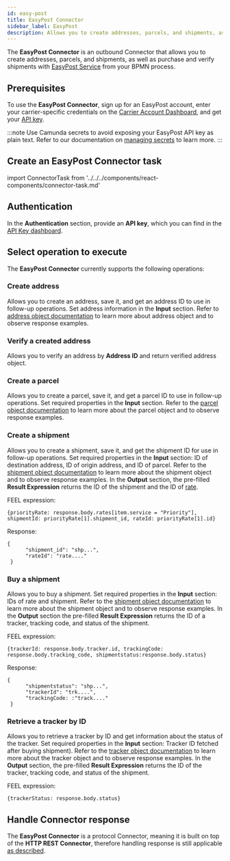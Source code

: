 ```yaml
---
id: easy-post
title: EasyPost Connector
sidebar_label: EasyPost
description: Allows you to create addresses, parcels, and shipments, as well as purchase and verify shipments.
---
```


The **EasyPost Connector** is an outbound Connector that allows you to create addresses, parcels, and shipments, as well as purchase and verify shipments with [EasyPost Service](https://www.easypost.com/) from your BPMN process.

## Prerequisites

To use the **EasyPost Connector**, sign up for an EasyPost account, enter your carrier-specific credentials on the [Carrier Account Dashboard](https://www.easypost.com/account/carriers), and get your [API key](https://www.easypost.com/account/api-keys).

:::note
Use Camunda secrets to avoid exposing your EasyPost API key as plain text. Refer to our documentation on [managing secrets](/components/console/manage-clusters/manage-secrets.md) to learn more.
:::

## Create an EasyPost Connector task

import ConnectorTask from '../../../components/react-components/connector-task.md'

<ConnectorTask/>

## Authentication

In the **Authentication** section, provide an **API key**, which you can find in the [API Key dashboard](https://www.easypost.com/account/api-keys).

## Select operation to execute

The **EasyPost Connector** currently supports the following operations:

### Create address

Allows you to create an address, save it, and get an address ID to use in follow-up operations.
Set address information in the **Input** section.
Refer to [address object documentation](https://www.easypost.com/docs/api#addresses) to learn more about address object and to observe response examples.

### Verify a created address

Allows you to verify an address by **Address ID** and return verified address object.

### Create a parcel

Allows you to create a parcel, save it, and get a parcel ID to use in follow-up operations.
Set required properties in the **Input** section.
Refer to the [parcel object documentation](https://www.easypost.com/docs/api#parcels) to learn more about the parcel object and to observe response examples.

### Create a shipment

Allows you to create a shipment, save it, and get the shipment ID for use in follow-up operations.
Set required properties in the **Input** section: ID of destination address, ID of origin address, and ID of parcel.
Refer to the [shipment object documentation](https://www.easypost.com/docs/api#shipments) to learn more about the shipment object and to observe response examples.
In the **Output** section, the pre-filled **Result Expression** returns the ID of the shipment and the ID of [rate](https://www.easypost.com/docs/api#rates).

FEEL expression:

```
{priorityRate: response.body.rates[item.service = "Priority"], shipmentId: priorityRate[1].shipment_id, rateId: priorityRate[1].id}
```

Response:

```
{
      "shipment_id": "shp...",
      "rateId": "rate...."
 }
```

### Buy a shipment

Allows you to buy a shipment. Set required properties in the **Input** section: IDs of rate and shipment.
Refer to the [shipment object documentation](https://www.easypost.com/docs/api#buy-a-shipment) to learn more about the shipment object and to observe response examples.
In the **Output** section the pre-filled **Result Expression** returns the ID of a tracker, tracking code, and status of the shipment.

FEEL expression:

```
{trackerId: response.body.tracker.id, trackingCode: response.body.tracking_code, shipmentstatus:response.body.status}
```

Response:

```
{
      "shipmentstatus": "shp...",
      "trackerId": "trk....",
      "trackingCode: :"track...."
 }
```

### Retrieve a tracker by ID

Allows you to retrieve a tracker by ID and get information about the status of the tracker.
Set required properties in the **Input** section: Tracker ID fetched after buying shipment).
Refer to the [tracker object documentation](https://www.easypost.com/docs/api/java#trackers) to learn more about the tracker object and to observe response examples.
In the **Output** section, the pre-filled **Result Expression** returns the ID of the tracker, tracking code, and status of the shipment.

FEEL expression:

```
{trackerStatus: response.body.status}
```

## Handle Connector response

The **EasyPost Connector** is a protocol Connector, meaning it is built on top of the **HTTP REST Connector**, therefore
handling response is still applicable [as described](/components/connectors/protocol/rest.md#response).
